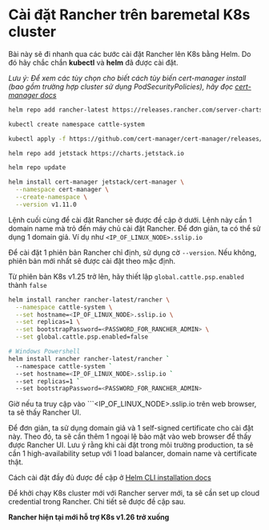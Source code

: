# Cài đặt Rancher trên baremetal K8s cluster

Bài này sẽ đi nhanh qua các bước cài đặt Rancher lên K8s bằng Helm. Do đó hãy chắc chắn **kubectl** và **helm** đã được cài đặt.

*Lưu ý: Để xem các tùy chọn cho biết cách tùy biến cert-manager install (bao gồm trường hợp cluster sử dụng PodSecurityPolicies), hãy đọc [cert-manager docs](https://artifacthub.io/packages/helm/cert-manager/cert-manager#configuration)*

```sh
helm repo add rancher-latest https://releases.rancher.com/server-charts/latest

kubectl create namespace cattle-system

kubectl apply -f https://github.com/cert-manager/cert-manager/releases/download/v1.11.0/cert-manager.crds.yaml

helm repo add jetstack https://charts.jetstack.io

helm repo update

helm install cert-manager jetstack/cert-manager \
  --namespace cert-manager \
  --create-namespace \
  --version v1.11.0
```

Lệnh cuối cùng để cài đặt Rancher sẽ được đề cập ở dưới. Lệnh này cần 1 domain name mà trỏ đến máy chủ cài đặt Rancher. Để đơn giản, ta có thể sử dụng 1 domain giả. Ví dụ như ```<IP_OF_LINUX_NODE>.sslip.io```

Để cài đặt 1 phiên bản Rancher chỉ định, sử dụng cờ ```--version```. Nếu không, phiên bản mới nhất sẽ được cài đặt theo mặc định. 

Từ phiên bản K8s v1.25 trở lên, hãy thiết lập ```global.cattle.psp.enabled``` thành ```false```

```sh
helm install rancher rancher-latest/rancher \
  --namespace cattle-system \
  --set hostname=<IP_OF_LINUX_NODE>.sslip.io \
  --set replicas=1 \
  --set bootstrapPassword=<PASSWORD_FOR_RANCHER_ADMIN> \
  --set global.cattle.psp.enabled=false

# Windows Powershell
helm install rancher rancher-latest/rancher `
  --namespace cattle-system `
  --set hostname=<IP_OF_LINUX_NODE>.sslip.io `
  --set replicas=1 `
  --set bootstrapPassword=<PASSWORD_FOR_RANCHER_ADMIN>
```

Giờ nếu ta truy cập vào ```<IP_OF_LINUX_NODE>.sslip.io trên web browser, ta sẽ thấy Rancher UI.

Để đơn giản, ta sử dụng domain giả và 1 self-signed certificate cho cài đặt này. Theo đó, ta sẽ cần thêm 1 ngoại lệ bảo mật vào web browser để thấy được Rancher UI. Lưu ý rằng khi cài đặt trong môi trường production, ta sẽ cần 1 high-availability setup với 1 load balancer, domain name và certificate thật.

Cách cài đặt đầy đủ được đề cập ở [Helm CLI installation docs](https://ranchermanager.docs.rancher.com/pages-for-subheaders/install-upgrade-on-a-kubernetes-cluster)

Để khởi chạy K8s cluster mới với Rancher server mới, ta sẽ cần set up cloud credential trong Rancher. Chi tiết sẽ được đề cập sau.

**Rancher hiện tại mới hỗ trợ K8s v1.26 trở xuống**
